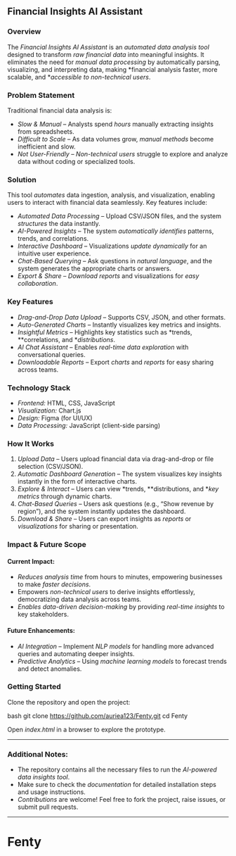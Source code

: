 ## Financial Insights AI Assistant

### Overview
The *Financial Insights AI Assistant* is an *automated data analysis tool* designed to transform *raw financial data* into meaningful insights. It eliminates the need for *manual data processing* by automatically parsing, visualizing, and interpreting data, making *financial analysis faster, more scalable, and **accessible to non-technical users*.

### Problem Statement
Traditional financial data analysis is:
- *Slow & Manual* – Analysts spend *hours* manually extracting insights from spreadsheets.
- *Difficult to Scale* – As data volumes grow, *manual methods* become inefficient and slow.
- *Not User-Friendly* – *Non-technical users* struggle to explore and analyze data without coding or specialized tools.

### Solution
This tool *automates* data ingestion, analysis, and visualization, enabling users to interact with financial data seamlessly. Key features include:
- *Automated Data Processing* – Upload CSV/JSON files, and the system *structures* the data instantly.
- *AI-Powered Insights* – The system *automatically identifies* patterns, trends, and correlations.
- *Interactive Dashboard* – Visualizations *update dynamically* for an intuitive user experience.
- *Chat-Based Querying* – Ask questions in *natural language*, and the system generates the appropriate charts or answers.
- *Export & Share* – *Download reports* and visualizations for *easy collaboration*.

### Key Features
- *Drag-and-Drop Data Upload* – Supports CSV, JSON, and other formats.
- *Auto-Generated Charts* – Instantly visualizes key metrics and insights.
- *Insightful Metrics* – Highlights key statistics such as *trends, **correlations, and **distributions*.
- *AI Chat Assistant* – Enables *real-time data exploration* with conversational queries.
- *Downloadable Reports* – Export *charts* and *reports* for easy sharing across teams.

### Technology Stack
- *Frontend:* HTML, CSS, JavaScript
- *Visualization:* Chart.js
- *Design:* Figma (for UI/UX)
- *Data Processing:* JavaScript (client-side parsing)

### How It Works
1. *Upload Data* – Users upload financial data via drag-and-drop or file selection (CSV/JSON).
2. *Automatic Dashboard Generation* – The system visualizes key insights instantly in the form of interactive charts.
3. *Explore & Interact* – Users can view *trends, **distributions, and **key metrics* through dynamic charts.
4. *Chat-Based Queries* – Users ask questions (e.g., “Show revenue by region”), and the system instantly updates the dashboard.
5. *Download & Share* – Users can export insights as *reports* or *visualizations* for sharing or presentation.

### Impact & Future Scope

#### Current Impact:
- *Reduces analysis time* from hours to minutes, empowering businesses to make *faster decisions*.
- Empowers *non-technical users* to derive insights effortlessly, democratizing data analysis across teams.
- *Enables data-driven decision-making* by providing *real-time insights* to key stakeholders.

#### Future Enhancements:
- *AI Integration* – Implement *NLP models* for handling more advanced queries and automating deeper insights.
- *Predictive Analytics* – Using *machine learning models* to forecast trends and detect anomalies.

### Getting Started

Clone the repository and open the project:

bash
git clone https://github.com/auriea123/Fenty.git
cd Fenty


Open *index.html* in a browser to explore the prototype.

---

### Additional Notes:
- The repository contains all the necessary files to run the *AI-powered data insights tool*.
- Make sure to check the *documentation* for detailed installation steps and usage instructions.
- *Contributions* are welcome! Feel free to fork the project, raise issues, or submit pull requests.

---
# Fenty
